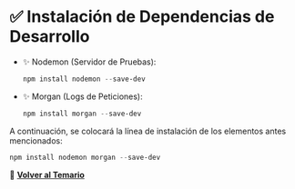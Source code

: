 # ✅ **Instalación de Dependencias de Desarrollo**

- ✨ Nodemon (Servidor de Pruebas):
    
    ```powershell
    npm install nodemon --save-dev
    ```

- ✨ Morgan (Logs de Peticiones):
    
    ```powershell
    npm install morgan --save-dev
    ```

A continuación, se colocará la línea de instalación de los elementos antes mencionados:

```powershell
npm install nodemon morgan --save-dev
```

📌 **[Volver al Temario](./index.md)**